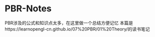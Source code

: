 # PBR-Notes
PBR涉及的公式和知识点太多，在这里做一个总结方便记忆
本篇是https://learnopengl-cn.github.io/07%20PBR/01%20Theory/的读书笔记
